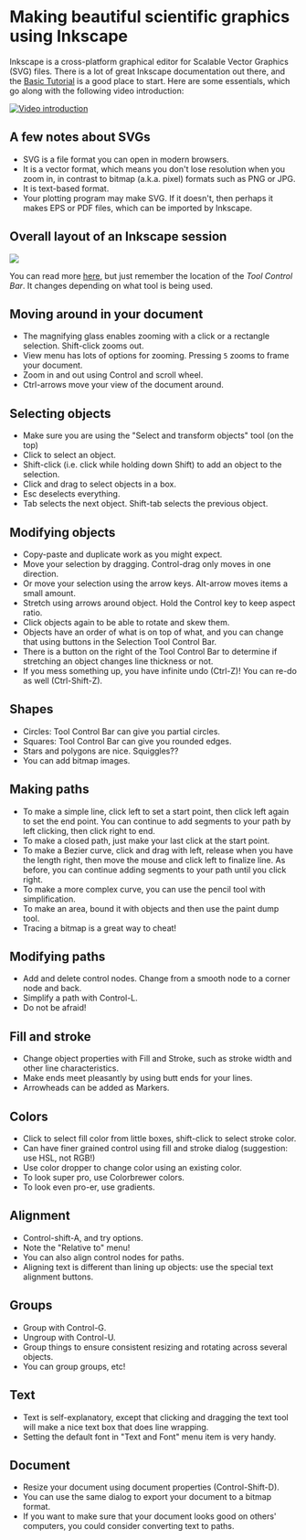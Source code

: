 # Making beautiful scientific graphics using Inkscape


Inkscape is a cross-platform graphical editor for Scalable Vector Graphics (SVG) files.
There is a lot of great Inkscape documentation out there, and the [Basic Tutorial](https://inkscape.org/en/doc/basic/tutorial-basic.html) is a good place to start.
Here are some essentials, which go along with the following video introduction:

[![Video introduction](http://i.imgur.com/QRcnazm.png)](https://www.youtube.com/watch?v=lenW2Yzk4bY)


## A few notes about SVGs
* SVG is a file format you can open in modern browsers.
* It is a vector format, which means you don't lose resolution when you zoom in, in contrast to bitmap (a.k.a. pixel) formats such as PNG or JPG.
* It is text-based format.
* Your plotting program may make SVG. If it doesn't, then perhaps it makes EPS or PDF files, which can be imported by Inkscape.

## Overall layout of an Inkscape session
![](images/inkscape-window.png)

You can read more [here](http://en.flossmanuals.net/inkscape/introduction/the-inkscape-interface/), but just remember the location of the *Tool Control Bar*.
It changes depending on what tool is being used.

## Moving around in your document
* The magnifying glass enables zooming with a click or a rectangle selection. Shift-click zooms out.
* View menu has lots of options for zooming. Pressing `5` zooms to frame your document.
* Zoom in and out using Control and scroll wheel.
* Ctrl-arrows move your view of the document around.

## Selecting objects
* Make sure you are using the "Select and transform objects" tool (on the top)
* Click to select an object.
* Shift-click (i.e. click while holding down Shift) to add an object to the selection.
* Click and drag to select objects in a box.
* Esc deselects everything.
* Tab selects the next object. Shift-tab selects the previous object.

## Modifying objects
* Copy-paste and duplicate work as you might expect.
* Move your selection by dragging. Control-drag only moves in one direction.
* Or move your selection using the arrow keys. Alt-arrow moves items a small amount.
* Stretch using arrows around object. Hold the Control key to keep aspect ratio.
* Click objects again to be able to rotate and skew them.
* Objects have an order of what is on top of what, and you can change that using buttons in the Selection Tool Control Bar.
* There is a button on the right of the Tool Control Bar to determine if stretching an object changes line thickness or not.
* If you mess something up, you have infinite undo (Ctrl-Z)! You can re-do as well (Ctrl-Shift-Z).

## Shapes
* Circles: Tool Control Bar can give you partial circles.
* Squares: Tool Control Bar can give you rounded edges.
* Stars and polygons are nice. Squiggles??
* You can add bitmap images.

## Making paths
* To make a simple line, click left to set a start point, then click left again to set the end point. You can continue to add segments to your path by left clicking, then click right to end.
* To make a closed path, just make your last click at the start point.
* To make a Bezier curve, click and drag with left, release when you have the length right, then move the mouse and click left to finalize line.
As before, you can continue adding segments to your path until you click right.
* To make a more complex curve, you can use the pencil tool with simplification.
* To make an area, bound it with objects and then use the paint dump tool.
* Tracing a bitmap is a great way to cheat!

## Modifying paths
* Add and delete control nodes. Change from a smooth node to a corner node and back.
* Simplify a path with Control-L.
* Do not be afraid!

## Fill and stroke
* Change object properties with Fill and Stroke, such as stroke width and other line characteristics.
* Make ends meet pleasantly by using butt ends for your lines.
* Arrowheads can be added as Markers.

## Colors
* Click to select fill color from little boxes, shift-click to select stroke color.
* Can have finer grained control using fill and stroke dialog (suggestion: use HSL, not RGB!)
* Use color dropper to change color using an existing color.
* To look super pro, use Colorbrewer colors.
* To look even pro-er, use gradients.

## Alignment
* Control-shift-A, and try options.
* Note the "Relative to" menu!
* You can also align control nodes for paths.
* Aligning text is different than lining up objects: use the special text alignment buttons.

## Groups
* Group with Control-G.
* Ungroup with Control-U.
* Group things to ensure consistent resizing and rotating across several objects.
* You can group groups, etc!

## Text
* Text is self-explanatory, except that clicking and dragging the text tool will make a nice text box that does line wrapping.
* Setting the default font in "Text and Font" menu item is very handy.

## Document
* Resize your document using document properties (Control-Shift-D).
* You can use the same dialog to export your document to a bitmap format.
* If you want to make sure that your document looks good on others' computers, you could consider converting text to paths.

<!--
## Advanced techniques:
* finding something by color
* Edit > Select Same > Fill Color
-->
